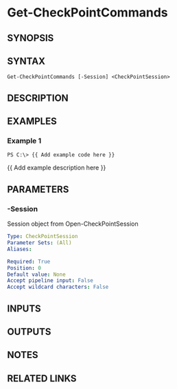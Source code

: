 # Get-CheckPointCommands

## SYNOPSIS

## SYNTAX

```
Get-CheckPointCommands [-Session] <CheckPointSession>
```

## DESCRIPTION

## EXAMPLES

### Example 1
```
PS C:\> {{ Add example code here }}
```

{{ Add example description here }}

## PARAMETERS

### -Session
Session object from Open-CheckPointSession

```yaml
Type: CheckPointSession
Parameter Sets: (All)
Aliases: 

Required: True
Position: 0
Default value: None
Accept pipeline input: False
Accept wildcard characters: False
```

## INPUTS

## OUTPUTS

## NOTES

## RELATED LINKS

